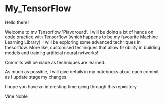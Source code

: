 # My_TensorFlow

Hello there!

Welcome to my Tensorflow 'Playground'. I will be doing a lot of hands on code practice with Tensorflow (which happens to be my favourite Machine Learning Library).
I will be exploring some advanced techniques in tnesorflow. More like, customised techniques that allow flexibility in building models and training artificial neural networks!

Commits will be made as techniques are learned.

As much as possible, I will give details in my notebooks about each commit as I update stage my changes.

I hope you have an interesting time going through this repository


Vine Noble
